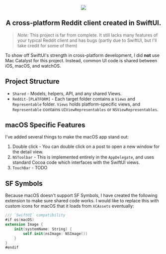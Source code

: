 <p align="center"><img src="https://user-images.githubusercontent.com/13581484/62501612-9e0d1100-b7b9-11e9-9c3e-7529a5c141d9.jpeg" /></p>
<h2 align="center">A cross-platform Reddit client created in SwiftUI.</h2>

> *Note:* This project is far from complete. It still lacks many features of your typical Reddit client and has bugs (partly due to SwiftUI, but I'll take credit for some of them)

To show off SwiftUI's strength in cross-platform development, I did **not** use Mac Catalyst for this project. Instead, common UI code is shared between iOS, macOS, and watchOS.

## Project Structure
* `Shared` - Models, helpers, API, and any shared Views.
* `Reddit-[PLATFORM]` - Each target folder contains a `Views` and `Representable` folder. `Views` holds platform-specific views, and `Representable` contains `UIViewRepresentables` or `NSViewRepresentables`.

## macOS Specific Features
I've added several things to make the macOS app stand out:
1. Double click - You can double click on a post to open a new window for the detail view.
2. `NSToolbar` - This is implemented entirely in the `AppDelegate`, and uses standard Cocoa code which interfaces with the SwiftUI views.
3. `TouchBar` - TODO

## SF Symbols
Because macOS doesn't support SF Symbols, I have created the following extension to make sure shared code works. I would like to replace this with custom icons for macOS that it loads from `XCAssets` eventually:
```swift
/// `SwiftUI` compatibility
#if os(macOS)
extension Image {
    init(systemName: String) {
        self.init(nsImage: NSImage())
    }
}
#endif
```
